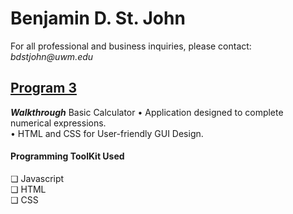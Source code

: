 <h1>Benjamin D. St. John</h1>
For all professional and business inquiries, please contact:<i> bdstjohn@uwm.edu</i>
<h2><a href="https://github.com/sanctusjack/Project-3-Calculator">Program 3</a></h2>
<b><i>Walkthrough</i></b>
Basic Calculator
    • Application designed to complete numerical expressions.</i> <br>
    • HTML and CSS for User-friendly GUI Design.<br> </p1>
<h4>Programming ToolKit Used</h4>
    ❏ Javascript <br>
    ❏ HTML <br>
    ❏ CSS <br>

